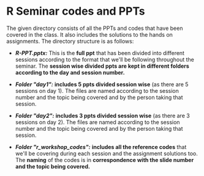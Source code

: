 # R Seminar codes and PPTs
The given directory consists of all the PPTs and codes that have been covered in the class. It also includes the solutions to the hands on assignments.
The directory structure is as follows:
- **_R-PPT.pptx:_** This is the **full ppt** that has been divided into different sessions according to the format that we'll be following throughout the seminar. The **session wise divided ppts are kept in different folders according to the day and session number.**

- **_Folder "day1":_** **includes 5 ppts divided session wise** (as there are 5 sessions on day 1). The files are named according to the session number and the topic being covered and by the person taking that session.

- **_Folder "day2":_** **includes 3 ppts divided session wise** (as there are 3 sessions on day 2). The files are named according to the session number and the topic being covered and by the person taking that session.

- **_Folder "r_workshop_codes":_** **includes all the reference codes** that we'll be covering during each session and the assignment solutions too. The **naming** of the codes is in **correspondence with the slide number and the topic being covered.**
